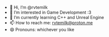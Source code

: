 - 👋 Hi, I’m @rvtemilk
- 👀 I’m interested in Game Development :3
- 🌱 I’m currently learning C++ and Unreal Engine
- 📫 How to reach me: rvtemilk@proton.me
- 😄 Pronouns: whichever you like
